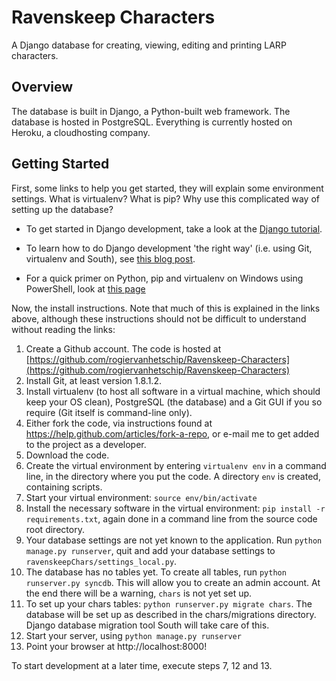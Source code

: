 # Ravenskeep Characters

A Django database for creating, viewing, editing and printing LARP characters.

## Overview

The database is built in Django, a Python-built web framework. The database is hosted in PostgreSQL. Everything is currently hosted on Heroku, a cloudhosting company.

## Getting Started

First, some links to help you get started, they will explain some environment settings. What is virtualenv? What is pip? Why use this complicated way of setting up the database?

* To get started in Django development, take a look at the [Django tutorial](https://docs.djangoproject.com/en/dev/intro/tutorial01/).

* To learn how to do Django development 'the right way' (i.e. using Git, virtualenv and South), see [this blog post](http://www.jeffknupp.com/blog/2012/02/09/starting-a-django-project-the-right-way/).

* For a quick primer on Python, pip and virtualenv on Windows using PowerShell, look at [this page](http://www.tylerbutler.com/2012/05/how-to-install-python-pip-and-virtualenv-on-windows-with-powershell/)

Now, the install instructions. Note that much of this is explained in the links above, although these instructions should not be difficult to understand without reading the links:

1. Create a Github account. The code is hosted at [https://github.com/rogiervanhetschip/Ravenskeep-Characters](https://github.com/rogiervanhetschip/Ravenskeep-Characters)
2. Install Git, at least version 1.8.1.2.
3. Install virtualenv (to host all software in a virtual machine, which should keep your OS clean), PostgreSQL (the database) and a Git GUI if you so require (Git itself is command-line only).
4. Either fork the code, via instructions found at https://help.github.com/articles/fork-a-repo, or e-mail me to get added to the project as a developer.
5. Download the code.
6. Create the virtual environment by entering `virtualenv env` in a command line, in the directory where you put the code. A directory `env` is created, containing scripts.
7. Start your virtual environment: `source env/bin/activate`
8. Install the necessary software in the virtual environment: `pip install -r requirements.txt`, again done in a command line from the source code root directory.
9. Your database settings are not yet known to the application. Run `python manage.py runserver`, quit and add your database settings to `ravenskeepChars/settings_local.py`.
10. The database has no tables yet. To create all tables, run `python runserver.py syncdb`. This will allow you to create an admin account. At the end there will be a warning, `chars` is not yet set up.
11. To set up your chars tables: `python runserver.py migrate chars`. The database will be set up as described in the chars/migrations directory. Django database migration tool South will take care of this.
12. Start your server, using `python manage.py runserver`
13. Point your browser at http://localhost:8000!

To start development at a later time, execute steps 7, 12 and 13.

